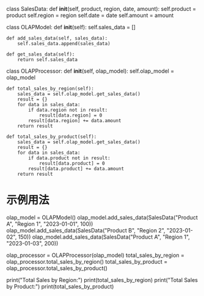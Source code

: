 class SalesData:
    def __init__(self, product, region, date, amount):
        self.product = product
        self.region = region
        self.date = date
        self.amount = amount


class OLAPModel:
    def __init__(self):
        self.sales_data = []

    def add_sales_data(self, sales_data):
        self.sales_data.append(sales_data)

    def get_sales_data(self):
        return self.sales_data


class OLAPProcessor:
    def __init__(self, olap_model):
        self.olap_model = olap_model

    def total_sales_by_region(self):
        sales_data = self.olap_model.get_sales_data()
        result = {}
        for data in sales_data:
            if data.region not in result:
                result[data.region] = 0
            result[data.region] += data.amount
        return result

    def total_sales_by_product(self):
        sales_data = self.olap_model.get_sales_data()
        result = {}
        for data in sales_data:
            if data.product not in result:
                result[data.product] = 0
            result[data.product] += data.amount
        return result


# 示例用法
olap_model = OLAPModel()
olap_model.add_sales_data(SalesData("Product A", "Region 1", "2023-01-01", 100))
olap_model.add_sales_data(SalesData("Product B", "Region 2", "2023-01-02", 150))
olap_model.add_sales_data(SalesData("Product A", "Region 1", "2023-01-03", 200))

olap_processor = OLAPProcessor(olap_model)
total_sales_by_region = olap_processor.total_sales_by_region()
total_sales_by_product = olap_processor.total_sales_by_product()

print("Total Sales by Region:")
print(total_sales_by_region)
print("Total Sales by Product:")
print(total_sales_by_product)
